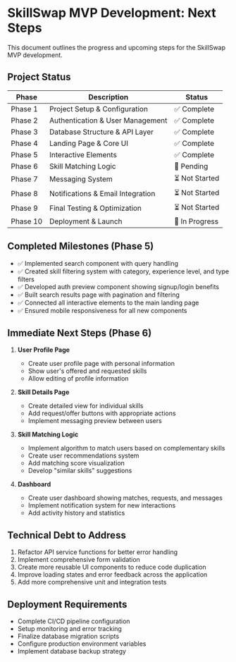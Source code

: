 # SkillSwap MVP Development: Next Steps

This document outlines the progress and upcoming steps for the SkillSwap MVP development.

## Project Status

| Phase | Description | Status | 
|-------|------------|--------|
| Phase 1 | Project Setup & Configuration | ✅ Complete |
| Phase 2 | Authentication & User Management | ✅ Complete |
| Phase 3 | Database Structure & API Layer | ✅ Complete |
| Phase 4 | Landing Page & Core UI | ✅ Complete |
| Phase 5 | Interactive Elements | ✅ Complete |
| Phase 6 | Skill Matching Logic | 🔄 Pending |
| Phase 7 | Messaging System | ⏳ Not Started |
| Phase 8 | Notifications & Email Integration | ⏳ Not Started |
| Phase 9 | Final Testing & Optimization | ⏳ Not Started |
| Phase 10 | Deployment & Launch | 🔄 In Progress |

## Completed Milestones (Phase 5)

- ✅ Implemented search component with query handling
- ✅ Created skill filtering system with category, experience level, and type filters
- ✅ Developed auth preview component showing signup/login benefits
- ✅ Built search results page with pagination and filtering
- ✅ Connected all interactive elements to the main landing page
- ✅ Ensured mobile responsiveness for all new components

## Immediate Next Steps (Phase 6)

1. **User Profile Page**
   - Create user profile page with personal information
   - Show user's offered and requested skills
   - Allow editing of profile information

2. **Skill Details Page**
   - Create detailed view for individual skills
   - Add request/offer buttons with appropriate actions
   - Implement messaging preview between users

3. **Skill Matching Logic**
   - Implement algorithm to match users based on complementary skills
   - Create user recommendations system
   - Add matching score visualization
   - Develop "similar skills" suggestions

4. **Dashboard**
   - Create user dashboard showing matches, requests, and messages
   - Implement notification system for new interactions
   - Add activity history and statistics

## Technical Debt to Address

1. Refactor API service functions for better error handling
2. Implement comprehensive form validation
3. Create more reusable UI components to reduce code duplication
4. Improve loading states and error feedback across the application
5. Add more comprehensive unit and integration tests

## Deployment Requirements

- Complete CI/CD pipeline configuration
- Setup monitoring and error tracking
- Finalize database migration scripts
- Configure production environment variables
- Implement database backup strategy
